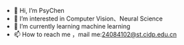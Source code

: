 - 👋 Hi, I’m PsyChen
- 👀 I’m interested in Computer Vision、Neural Science
- 🌱 I’m currently learning machine learning
- 📫 How to reach me ，mail me:24084102@st.cidp.edu.cn


<!---
PsyChen-UEM/PsyChen-UEM is a ✨ special ✨ repository because its `README.md` (this file) appears on your GitHub profile.
You can click the Preview link to take a look at your changes.
--->
